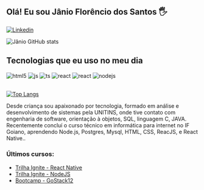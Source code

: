 ## Olá! Eu sou Jânio Florêncio dos Santos 🖐️

[![Linkedin](https://img.shields.io/badge/Linkedin-007ACC?style=for-the-badge&logo=youtube&logoColor=white)](https://www.linkedin.com/in/janio-flor%C3%AAncio-dos-santos-837a14164)

![Jânio GitHub stats](https://github-readme-stats.vercel.app/api?username=infojanio&show_icons=true&theme=dracula&count_private=true)

## Tecnologias que eu uso no meu dia

<div style="display: inline_block">
  <img align="center" alt="html5" src="https://img.shields.io/badge/HTML5-E34F26?style=for-the-badge&logo=html5&logoColor=white" />

  <img align="center" alt="js" src="https://img.shields.io/badge/JavaScript-F7DF1E?style=for-the-badge&logo=javascript&logoColor=black" />
  <img align="center" alt="ts" src="https://img.shields.io/badge/TypeScript-007ACC?style=for-the-badge&logo=typescript&logoColor=white" />
  <img align="center" alt="react" src="https://img.shields.io/badge/React-20232A?style=for-the-badge&logo=react&logoColor=61DAFB" />
   <img align="center" alt="react" src="https://img.shields.io/badge/React Native-20232A?style=for-the-badge&logo=react&logoColor=61DAFB" />
  <img align="center" alt="nodejs" src="https://img.shields.io/badge/Node.js-43853D?style=for-the-badge&logo=node.js&logoColor=white" />
</div><br/>

[![Top Langs](https://github-readme-stats.vercel.app/api/top-langs/?username=infojanio)](https://github.com/infojanio/github-readme-stats)

Desde criança sou apaixonado por tecnologia, formado em análise e desenvolvimento de sistemas pela
UNITINS, onde tive contato com engenharia de software, orientação à objetos, SQL, linguagem C, JAVA. Recentemente concluí o curso técnico em informática para internet no IF Goiano, aprendendo Node.js, Postgres, Mysql, HTML, CSS, ReacJS, e React Native..

### Últimos cursos:
- [Trilha Ignite - React Native](https://app.rocketseat.com.br/me/janio-florencio-dos-santos-1578261984)<br/>
- [Trilha Ignite - NodeJS](https://app.rocketseat.com.br/me/janio-florencio-dos-santos-1578261984)<br/>
- [Bootcamp - GoStack12](https://app.rocketseat.com.br/me/janio-florencio-dos-santos-1578261984)<br/>
